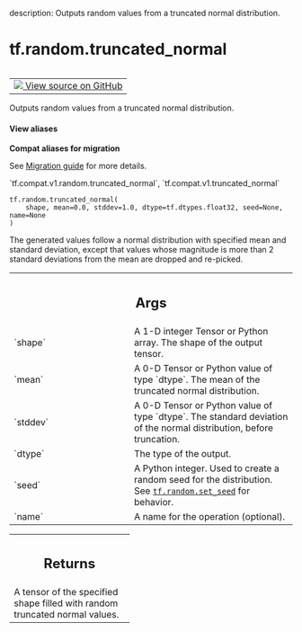 description: Outputs random values from a truncated normal distribution.

<div itemscope itemtype="http://developers.google.com/ReferenceObject">
<meta itemprop="name" content="tf.random.truncated_normal" />
<meta itemprop="path" content="Stable" />
</div>

# tf.random.truncated_normal

<!-- Insert buttons and diff -->

<table class="tfo-notebook-buttons tfo-api nocontent" align="left">
<td>
  <a target="_blank" href="https://github.com/tensorflow/tensorflow/blob/r2.2/tensorflow/python/ops/random_ops.py#L156-L197">
    <img src="https://www.tensorflow.org/images/GitHub-Mark-32px.png" />
    View source on GitHub
  </a>
</td>
</table>



Outputs random values from a truncated normal distribution.

<section class="expandable">
  <h4 class="showalways">View aliases</h4>
  <p>
<b>Compat aliases for migration</b>
<p>See
<a href="https://www.tensorflow.org/guide/migrate">Migration guide</a> for
more details.</p>
<p>`tf.compat.v1.random.truncated_normal`, `tf.compat.v1.truncated_normal`</p>
</p>
</section>

<pre class="devsite-click-to-copy prettyprint lang-py tfo-signature-link">
<code>tf.random.truncated_normal(
    shape, mean=0.0, stddev=1.0, dtype=tf.dtypes.float32, seed=None, name=None
)
</code></pre>



<!-- Placeholder for "Used in" -->

The generated values follow a normal distribution with specified mean and
standard deviation, except that values whose magnitude is more than 2 standard
deviations from the mean are dropped and re-picked.

<!-- Tabular view -->
 <table class="responsive fixed orange">
<colgroup><col width="214px"><col></colgroup>
<tr><th colspan="2"><h2 class="add-link">Args</h2></th></tr>

<tr>
<td>
`shape`
</td>
<td>
A 1-D integer Tensor or Python array. The shape of the output tensor.
</td>
</tr><tr>
<td>
`mean`
</td>
<td>
A 0-D Tensor or Python value of type `dtype`. The mean of the
truncated normal distribution.
</td>
</tr><tr>
<td>
`stddev`
</td>
<td>
A 0-D Tensor or Python value of type `dtype`. The standard deviation
of the normal distribution, before truncation.
</td>
</tr><tr>
<td>
`dtype`
</td>
<td>
The type of the output.
</td>
</tr><tr>
<td>
`seed`
</td>
<td>
A Python integer. Used to create a random seed for the distribution.
See
<a href="../../tf/random/set_seed.md"><code>tf.random.set_seed</code></a>
for behavior.
</td>
</tr><tr>
<td>
`name`
</td>
<td>
A name for the operation (optional).
</td>
</tr>
</table>



<!-- Tabular view -->
 <table class="responsive fixed orange">
<colgroup><col width="214px"><col></colgroup>
<tr><th colspan="2"><h2 class="add-link">Returns</h2></th></tr>
<tr class="alt">
<td colspan="2">
A tensor of the specified shape filled with random truncated normal values.
</td>
</tr>

</table>

